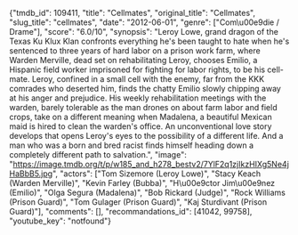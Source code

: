 {"tmdb_id": 109411, "title": "Cellmates", "original_title": "Cellmates", "slug_title": "cellmates", "date": "2012-06-01", "genre": ["Com\u00e9die / Drame"], "score": "6.0/10", "synopsis": "Leroy Lowe, grand dragon of the Texas Ku Klux Klan confronts everything he's been taught to hate when he's sentenced to three years of hard labor on a prison work farm, where Warden Merville, dead set on rehabilitating Leroy, chooses Emilio, a Hispanic field worker imprisoned for fighting for labor rights, to be his cell-mate. Leroy, confined in a small cell with the enemy, far from the KKK comrades who deserted him, finds the chatty Emilio slowly chipping away at his anger and prejudice. His weekly rehabilitation meetings with the warden, barely tolerable as the man drones on about farm labor and field crops, take on a different meaning when Madalena, a beautiful Mexican maid is hired to clean the warden's office. An unconventional love story develops that opens Leroy's eyes to the possibility of a different life. And a man who was a born and bred racist finds himself heading down a completely different path to salvation.", "image": "https://image.tmdb.org/t/p/w185_and_h278_bestv2/7YlF2q1zjIkzHIXg5Ne4jHaBbB5.jpg", "actors": ["Tom Sizemore (Leroy Lowe)", "Stacy Keach (Warden Merville)", "Kevin Farley (Bubba)", "H\u00e9ctor Jim\u00e9nez (Emilio)", "Olga Segura (Madalena)", "Bob Rickard (Judge)", "Rock Williams (Prison Guard)", "Tom Gulager (Prison Guard)", "Kaj Sturdivant (Prison Guard)"], "comments": [], "recommandations_id": [41042, 99758], "youtube_key": "notfound"}